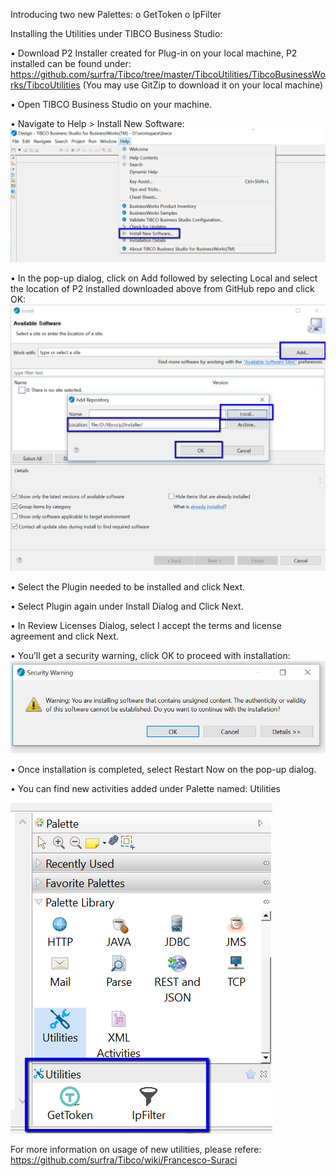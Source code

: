 Introducing two new Palettes:
o	GetToken
o	IpFilter


Installing the Utilities under TIBCO Business Studio:

•	Download P2 Installer created for Plug-in on your local machine, P2 installed can be found under: https://github.com/surfra/Tibco/tree/master/TibcoUtilities/TibcoBusinessWorks/TibcoUtilities
(You may use GitZip to download it on your local machine)

•	Open TIBCO Business Studio on your machine.

•	Navigate to Help > Install New Software:
![alt text](https://github.com/surfra/Tibco/blob/master/images/Install_New_Software.png)
 
•	In the pop-up dialog, click on Add followed by selecting Local and select the location of P2 installed downloaded above from GitHub repo and click OK:
![alt text](https://github.com/surfra/Tibco/blob/master/images/P2_installer.png)
 
•	Select the Plugin needed to be installed and click Next.

•	Select Plugin again under Install Dialog and Click Next.

•	In Review Licenses Dialog, select I accept the terms and license agreement and click Next.

•	You’ll get a security warning, click OK to proceed with installation:
![alt text](https://github.com/surfra/Tibco/blob/master/images/Security_Warning.png)

•	Once installation is completed, select Restart Now on the pop-up dialog.

•	You can find new activities added under Palette named: Utilities

![alt text](https://github.com/surfra/Tibco/blob/master/images/Utilities_installed.png)
 
For more information on usage of new utilities, please refere: https://github.com/surfra/Tibco/wiki/Francesco-Suraci







